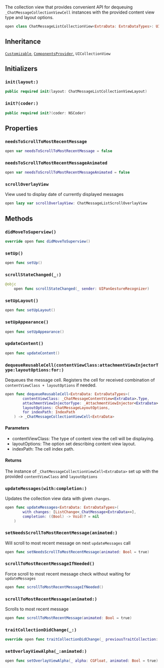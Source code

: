 
The collection view that provides convenient API for dequeuing `_СhatMessageCollectionViewCell` instances
with the provided content view type and layout options.

``` swift
open class ChatMessageListCollectionView<ExtraData: ExtraDataTypes>: UICollectionView, Customizable, ComponentsProvider 
```

## Inheritance

[`Customizable`](../CommonViews/Customizable), [`ComponentsProvider`](../Utils/ComponentsProvider), `UICollectionView`

## Initializers

### `init(layout:)`

``` swift
public required init(layout: ChatMessageListCollectionViewLayout) 
```

### `init?(coder:)`

``` swift
public required init?(coder: NSCoder) 
```

## Properties

### `needsToScrollToMostRecentMessage`

``` swift
open var needsToScrollToMostRecentMessage = false
```

### `needsToScrollToMostRecentMessageAnimated`

``` swift
open var needsToScrollToMostRecentMessageAnimated = false
```

### `scrollOverlayView`

View used to display date of currently displayed messages

``` swift
open lazy var scrollOverlayView: ChatMessageListScrollOverlayView 
```

## Methods

### `didMoveToSuperview()`

``` swift
override open func didMoveToSuperview() 
```

### `setUp()`

``` swift
open func setUp() 
```

### `scrollStateChanged(_:)`

``` swift
@objc
    open func scrollStateChanged(_ sender: UIPanGestureRecognizer) 
```

### `setUpLayout()`

``` swift
open func setUpLayout() 
```

### `setUpAppearance()`

``` swift
open func setUpAppearance() 
```

### `updateContent()`

``` swift
open func updateContent() 
```

### `dequeueReusableCell(contentViewClass:attachmentViewInjectorType:layoutOptions:for:)`

Dequeues the message cell. Registers the cell for received combination of `contentViewClass + layoutOptions`
if needed.

``` swift
open func dequeueReusableCell<ExtraData: ExtraDataTypes>(
        contentViewClass: _ChatMessageContentView<ExtraData>.Type,
        attachmentViewInjectorType: _AttachmentViewInjector<ExtraData>.Type?,
        layoutOptions: ChatMessageLayoutOptions,
        for indexPath: IndexPath
    ) -> _СhatMessageCollectionViewCell<ExtraData> 
```

#### Parameters

  - contentViewClass: The type of content view the cell will be displaying.
  - layoutOptions: The option set describing content view layout.
  - indexPath: The cell index path.

#### Returns

The instance of `_СhatMessageCollectionViewCell<ExtraData>` set up with the provided `contentViewClass` and `layoutOptions`

### `updateMessages(with:completion:)`

Updates the collection view data with given `changes`.

``` swift
open func updateMessages<ExtraData: ExtraDataTypes>(
        with changes: [ListChange<_ChatMessage<ExtraData>>],
        completion: ((Bool) -> Void)? = nil
    ) 
```

### `setNeedsScrollToMostRecentMessage(animated:)`

Will scroll to most recent message on next `updateMessages` call

``` swift
open func setNeedsScrollToMostRecentMessage(animated: Bool = true) 
```

### `scrollToMostRecentMessageIfNeeded()`

Force scroll to most recent message check without waiting for `updateMessages`

``` swift
open func scrollToMostRecentMessageIfNeeded() 
```

### `scrollToMostRecentMessage(animated:)`

Scrolls to most recent message

``` swift
open func scrollToMostRecentMessage(animated: Bool = true) 
```

### `traitCollectionDidChange(_:)`

``` swift
override open func traitCollectionDidChange(_ previousTraitCollection: UITraitCollection?) 
```

### `setOverlayViewAlpha(_:animated:)`

``` swift
open func setOverlayViewAlpha(_ alpha: CGFloat, animated: Bool = true) 
```
